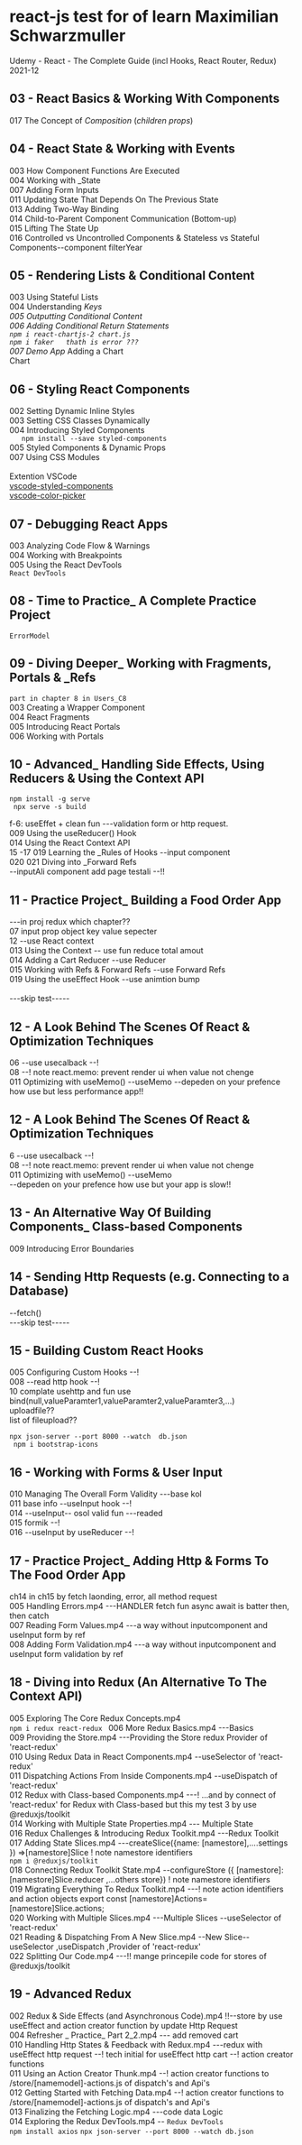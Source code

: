 # react-js test for of learn Maximilian  Schwarzmuller

Udemy - React - The Complete Guide (incl Hooks, React Router, Redux) 2021-12 

## 03 - React Basics & Working With Components

017 The Concept of _Composition_ (_children props_)


## 04 - React State & Working with Events

003 How Component Functions Are Executed<br />
004 Working with _State<br />
007 Adding Form Inputs<br />
011 Updating State That Depends On The Previous State<br />
013 Adding Two-Way Binding<br />
014 Child-to-Parent Component Communication (Bottom-up)<br />
015 Lifting The State Up<br />
016 Controlled vs Uncontrolled Components & Stateless vs Stateful Components--component filterYear <br />

## 05 - Rendering Lists & Conditional Content

003 Using Stateful Lists<br />
004 Understanding _Keys<br />
005 Outputting Conditional Content<br />
006 Adding Conditional Return Statements<br />
`npm i react-chartjs-2 chart.js ` <br />
`npm i faker   thath is error ???`                  <br />
007 Demo App_ Adding a Chart  <br />
Chart <br />

## 06 - Styling React Components

002 Setting Dynamic Inline Styles<br />
003 Setting CSS Classes Dynamically<br />
004 Introducing Styled Components <br />
 `    npm install --save styled-components `
<br />
005 Styled Components & Dynamic Props<br />
007 Using CSS Modules<br />
<br />
Extention VSCode 
<br />[vscode-styled-components](https://marketplace.visualstudio.com/items?itemName=styled-components.vscode-styled-components)
 <br />[vscode-color-picker](https://marketplace.visualstudio.com/items?itemName=AntiAntiSepticeye.vscode-color-picker)
<br />

## 07 - Debugging React Apps

003 Analyzing Code Flow & Warnings</br>
004 Working with Breakpoints<br/>
005 Using the React DevTools<br/>
`React DevTools`

## 08 - Time to Practice_ A Complete Practice Project

`ErrorModel`

## 09 - Diving Deeper_ Working with Fragments, Portals & _Refs

`part in chapter 8 in Users_C8`
<br/>
003 Creating a Wrapper Component<br/>
004 React Fragments<br/>
005 Introducing React Portals<br/>
006 Working with Portals<br/>

## 10 - Advanced_ Handling Side Effects, Using Reducers & Using the Context API

` npm install -g serve `<br/>
` npx serve -s build`  <br/>

f-6: useEffet  +  clean fun  ---validation form or http request. <br/>
009 Using the useReducer() Hook  <br/> 
014 Using the React Context API    <br/> 15 -17  019 Learning the _Rules of Hooks   --input  component  <br/>
020  021 Diving into _Forward Refs  <br/>  --inputAli component   add page testali --!! <br/>

## 11 - Practice Project_ Building a Food Order App
---in proj redux which chapter?? <br/>
07  input prop object key value sepecter <br/>
12  --use   React context   <br/>
013 Using the Context  -- use  fun reduce  total amout <br/>
014 Adding a Cart Reducer --use Reducer  <br/>
015 Working with Refs & Forward Refs    --use  Forward Refs  <br/>
019 Using the useEffect Hook     --use animtion bump <br/>
<br/>
---skip test-----<br/>
## 12 - A Look Behind The Scenes Of React & Optimization Techniques
 
06 --use  usecalback  --! <br/>
08 --! note react.memo: prevent render ui  when value not chenge <br/>
011 Optimizing with useMemo()   --useMemo  --depeden on your prefence how use but less performance app!!

## 12 - A Look Behind The Scenes Of React & Optimization Techniques

6 --use  usecalback  --!<br/>
08 --! note react.memo: prevent render ui  when value not chenge <br/>
011 Optimizing with useMemo()   --useMemo  <br/>--depeden on your prefence how use but your app is slow!!

## 13 - An Alternative Way Of Building Components_ Class-based Components 
009 Introducing Error Boundaries
## 14 - Sending Http Requests (e.g. Connecting to a Database)
--fetch()<br/>
---skip test----- 
## 15 - Building Custom React Hooks
005 Configuring Custom Hooks  --! <br/>
008  --read http hook --!  <br/>
10 complate usehttp   and  fun use bind(null,valueParamter1,valueParamter2,valueParamter3,...)  <br/>
uploadfile??<br/>
list of fileupload??<br/>

`npx json-server --port 8000 --watch 
db.json` <br/>
` npm i bootstrap-icons`

##  16 - Working with Forms & User Input 
010 Managing The Overall Form Validity   ---base kol <br/>
011  base info  --useInput  hook  --!<br/>
014  --useInput--   osol valid fun   ---readed <br/>
015 formik  --! <br/>
016  --useInput by  useReducer --!<br/>
## 17 - Practice Project_ Adding Http & Forms To The Food Order App
ch14 in ch15 by fetch laonding, error, all method request<br/>
005 Handling Errors.mp4    ---HANDLER fetch  fun async await is batter then, then catch <br/>
007 Reading Form Values.mp4   ---a way without  inputcomponent and useInput  form  by ref <br/>
008 Adding Form Validation.mp4   ---a way without  inputcomponent and useInput  form validation by ref <br/>

## 18 - Diving into Redux (An Alternative To The Context API)

005 Exploring The Core Redux Concepts.mp4 <br/>
`npm i redux react-redux `
006 More Redux Basics.mp4   ---Basics <br/>
009 Providing the Store.mp4   ---Providing the Store redux  Provider of 'react-redux' <br/>
010 Using Redux Data in React Components.mp4  --useSelector of 'react-redux'<br/>
011 Dispatching Actions From Inside Components.mp4  --useDispatch  of 'react-redux'<br/>
012 Redux with Class-based Components.mp4   ---! ...and by connect of 'react-redux' for Redux with Class-based but this my test 3 by use  @reduxjs/toolkit  <br/>
014 Working with Multiple State Properties.mp4  ---  Multiple State <br/>
016 Redux Challenges & Introducing Redux Toolkit.mp4    ---Redux Toolkit <br/>
017 Adding State Slices.mp4   ---createSlice({name: [namestore],....settings })   =>[namestore]Slice   ! note namestore identifiers <br/>
`npm i @reduxjs/toolkit`    
018 Connecting Redux Toolkit State.mp4   --configureStore ({ [namestore]:[namestore]Slice.reducer ,...others store})  ! note namestore identifiers  <br/>
019 Migrating Everything To Redux Toolkit.mp4    ---! note action identifiers and action objects   export const  [namestore]Actions=[namestore]Slice.actions; <br/>
020 Working with Multiple Slices.mp4     ---Multiple Slices --useSelector of 'react-redux' <br/>
021 Reading & Dispatching From A New Slice.mp4    --New Slice--useSelector ,useDispatch ,Provider    of 'react-redux' <br/>
022 Splitting Our Code.mp4  ---!! mange princepile code for stores of  @reduxjs/toolkit <br/>

## 19 - Advanced Redux

002 Redux & Side Effects (and Asynchronous Code).mp4  !!--store by use useEffect  and action creator function by update   Http Request   <br/>
004 Refresher _ Practice_ Part 2_2.mp4   --- add removed cart  <br/>
010 Handling Http States & Feedback with Redux.mp4  ---redux with useEffect http request    --! tech initial for  useEffect http  cart  --!  action creator functions  <br/>
011 Using an Action Creator Thunk.mp4      --!  action creator functions  to /store/[namemodel]-actions.js  of dispatch's and Api's  <br/>
012 Getting Started with Fetching Data.mp4  --!  action creator functions  to /store/[namemodel]-actions.js  of dispatch's and Api's  <br/>
013 Finalizing the Fetching Logic.mp4    ---code data Logic  <br/>
014 Exploring the Redux DevTools.mp4   -- `Redux DevTools`  <br/>
`npm install axios` 
`npx json-server --port 8000 --watch db.json`

